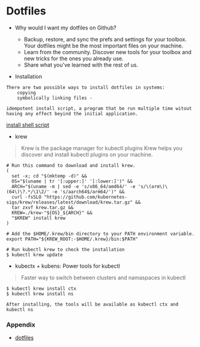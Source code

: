 # Dotfiles

* Why would I want my dotfiles on Github?
    * Backup, restore, and sync the prefs and settings for your toolbox. Your dotfiles might be the most important files on your machine.
    * Learn from the community. Discover new tools for your toolbox and new tricks for the ones you already use.
    * Share what you've learned with the rest of us.

* Installation
```
There are two possible ways to install dotfiles in systems:
    copying
    symbolically linking files -

idempotent install script, a program that be run multiple time witout having any effect beyind the initial application.
```
[install shell script]()

* krew
> Krew is the package manager for kubectl plugins
> Krew helps you discover and install kubectl plugins on your machine.
```
# Run this command to download and install krew.
(
  set -x; cd "$(mktemp -d)" &&
  OS="$(uname | tr '[:upper:]' '[:lower:]')" &&
  ARCH="$(uname -m | sed -e 's/x86_64/amd64/' -e 's/\(arm\)\(64\)\?.*/\1\2/' -e 's/aarch64$/arm64/')" &&
  curl -fsSLO "https://github.com/kubernetes-sigs/krew/releases/latest/download/krew.tar.gz" &&
  tar zxvf krew.tar.gz &&
  KREW=./krew-"${OS}_${ARCH}" &&
  "$KREW" install krew
)

# Add the $HOME/.krew/bin directory to your PATH environment variable.
export PATH="${KREW_ROOT:-$HOME/.krew}/bin:$PATH"

# Run kubectl krew to check the installation
$ kubectl krew update
```

* kubectx + kubens: Power tools for kubectl
> Faster way to switch between clusters and namaspaces in kubectl
```
$ kubectl krew install ctx
$ kubectl krew install ns

After installing, the tools will be available as kubectl ctx and kubectl ns
```


### Appendix
* [dotfiles](https://dotfiles.github.io/)



